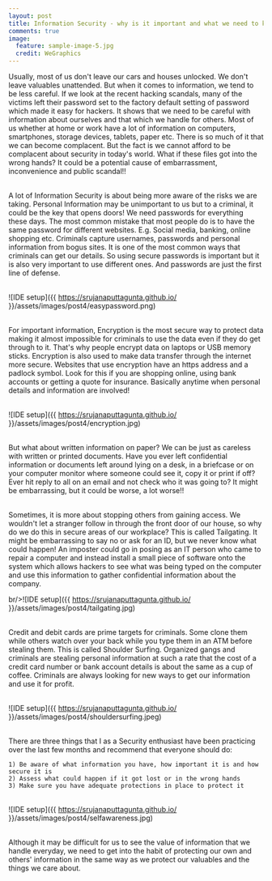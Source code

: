 ```yaml
---
layout: post
title: Information Security - why is it important and what we need to know
comments: true
image:
  feature: sample-image-5.jpg
  credit: WeGraphics
---
```


Usually, most of us don't leave our cars and houses unlocked. We don't leave valuables unattended. But when it comes to information, we tend to be less careful. If we look at the recent hacking scandals, many of the victims left their password set to the factory default setting of password which made it easy for hackers. It shows that we need to be careful with information about ourselves and that which we handle for others.  Most of us whether at home or work have a lot of information on computers, smartphones, storage devices, tablets, paper etc. There is so much of it that we can become complacent. But the fact is we cannot afford to be complacent about security in today's world. What if these files got into the wrong hands? It could be a potential cause of embarrassment, inconvenience and public scandal!!<br/>

<br/>A lot of Information Security is about being more aware of the risks we are taking. Personal Information may be unimportant to us but to a criminal, it could be the key that opens doors! We need passwords for everything these days. The most common mistake that most people do is to have the same password for different websites. E.g. Social media, banking, online shopping etc. Criminals capture usernames, passwords and personal information from bogus sites. It is one of the most common ways that criminals can get our details. So using secure passwords is important but it is also very important to use different ones. And passwords are just the first line of defense. <br/>

<br/>![IDE setup]({{ https://srujanaputtagunta.github.io/ }}/assets/images/post4/easypassword.png)<br/>

<br/>For important information, Encryption is the most secure way to protect data making it almost impossible for criminals to use the data even if they do get through to it. That's why people encrypt data on laptops or USB memory sticks. Encryption is also used to make data transfer through the internet more secure. Websites that use encryption have an https address and a padlock symbol. Look for this if you are shopping online, using bank accounts or getting a quote for insurance.  Basically anytime when personal details and information are involved! <br/>

<br/>![IDE setup]({{ https://srujanaputtagunta.github.io/ }}/assets/images/post4/encryption.jpg)<br/>

<br/>But what about written information on paper? We can be just as careless with written or printed documents. Have you ever left confidential information or documents left around lying on a desk, in a briefcase or on your computer monitor where someone could see it, copy it or print if off?  Ever hit reply to all on an email and not check who it was going to? It might be embarrassing, but it could be worse, a lot worse!!<br/> 

<br/>Sometimes, it is more about stopping others from gaining access. We wouldn't let a stranger follow in through the front door of our house, so why do we do this in secure areas of our workplace? This is called Tailgating. It might be embarrassing to say no or ask for an ID, but we never know what could happen! An imposter could go in posing as an IT person who came to repair a computer and instead install a small piece of software onto the system which allows hackers to see what was being typed on the computer and use this information to gather confidential information about the company. <br/>

br/>![IDE setup]({{ https://srujanaputtagunta.github.io/ }}/assets/images/post4/tailgating.jpg)<br/>

<br/>Credit and debit cards are prime targets for criminals. Some clone them while others watch over your back while you type them in an ATM before stealing them. This is called Shoulder Surfing. Organized gangs and criminals are stealing personal information at such a rate that the cost of a credit card number or bank account details is about the same as a cup of coffee. Criminals are always looking for new ways to get our information and use it for profit.<br/>

<br/>![IDE setup]({{ https://srujanaputtagunta.github.io/ }}/assets/images/post4/shouldersurfing.jpeg)<br/>

<br/>There are three things that I as a Security enthusiast have been practicing over the last few months and recommend that everyone should do:<br/>

	1) Be aware of what information you have, how important it is and how secure it is
	2) Assess what could happen if it got lost or in the wrong hands
	3) Make sure you have adequate protections in place to protect it 

<br/>![IDE setup]({{ https://srujanaputtagunta.github.io/ }}/assets/images/post4/selfawareness.jpg)<br/>

<br/>Although it may be difficult for us to see the value of information that we handle everyday, we need to get into the habit of protecting our own and others' information in the same way as we protect our valuables and the things we care about.

